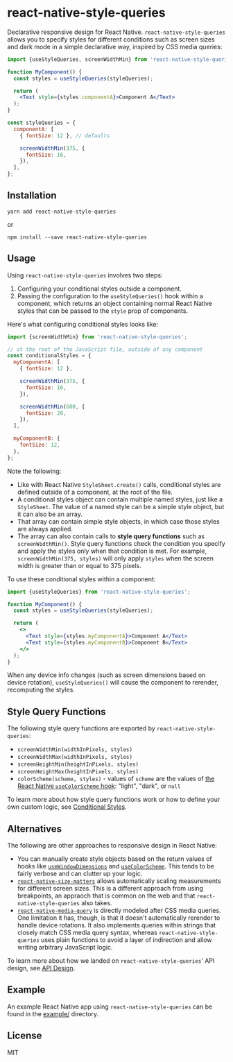 # react-native-style-queries

Declarative responsive design for React Native. `react-native-style-queries` allows you to specify styles for different conditions such as screen sizes and dark mode in a simple declarative way, inspired by CSS media queries:

```jsx
import {useStyleQueries, screenWidthMin} from 'react-native-style-queries';

function MyComponent() {
  const styles = useStyleQueries(styleQueries);

  return (
    <Text style={styles.componentA}>Component A</Text>
  );
}

const styleQueries = {
  componentA: [
    { fontSize: 12 }, // defaults

    screenWidthMin(375, {
      fontSize: 16,
    }),
  ],
};
```

## Installation

`yarn add react-native-style-queries`

or

`npm install --save react-native-style-queries`

## Usage

Using `react-native-style-queries` involves two steps:

1. Configuring your conditional styles outside a component.
2. Passing the configuration to the `useStyleQueries()` hook within a component, which returns an object containing normal React Native styles that can be passed to the `style` prop of components.

Here's what configuring conditional styles looks like:

```js
import {screenWidthMin} from 'react-native-style-queries';

// at the root of the JavaScript file, outside of any component
const conditionalStyles = {
  myComponentA: [
    { fontSize: 12 },

    screenWidthMin(375, {
      fontSize: 16,
    }),

    screenWidthMin(600, {
      fontSize: 20,
    }),
  ],

  myComponentB: {
    fontSize: 12,
  },
};
```

Note the following:

- Like with React Native `StyleSheet.create()` calls, conditional styles are defined outside of a component, at the root of the file.
- A conditional styles object can contain multiple named styles, just like a `StyleSheet`. The value of a named style can be a simple style object, but it can also be an array.
- That array can contain simple style objects, in which case those styles are always applied.
- The array can also contain calls to **style query functions** such as `screenWidthMin()`. Style query functions check the condition you specify and apply the styles only when that condition is met. For example, `screenWidthMin(375, styles)` will only apply `styles` when the screen width is greater than or equal to 375 pixels.

To use these conditional styles within a component:

```jsx
import {useStyleQueries} from 'react-native-style-queries';

function MyComponent() {
  const styles = useStyleQueries(styleQueries);

  return (
    <>
      <Text style={styles.myComponentA}>Component A</Text>
      <Text style={styles.myComponentB}>Component B</Text>
    </>
  );
}
```

When any device info changes (such as screen dimensions based on device rotation), `useStyleQueries()` will cause the component to rerender, recomputing the styles.

## Style Query Functions

The following style query functions are exported by `react-native-style-queries`:

- `screenWidthMin(widthInPixels, styles)`
- `screenWidthMax(widthInPixels, styles)`
- `screenHeightMin(heightInPixels, styles)`
- `screenHeightMax(heightInPixels, styles)`
- `colorScheme(scheme, styles)` - values of `scheme` are the values of [the React Native `useColorScheme` hook](https://reactnative.dev/docs/usecolorscheme): "light", "dark", or `null`

To learn more about how style query functions work or how to define your own custom logic, see [Conditional Styles](./docs/conditioanl-styles.md).

## Alternatives

The following are other approaches to responsive design in React Native:

- You can manually create style objects based on the return values of hooks like [`useWindowDimensions`](https://reactnative.dev/docs/usewindowdimensions) and [`useColorScheme`](https://reactnative.dev/docs/usecolorscheme). This tends to be fairly verbose and can clutter up your logic.
- [`react-native-size-matters`](https://github.com/nirsky/react-native-size-matters) allows automatically scaling measurements for different screen sizes. This is a different approach from using breakpoints, an appraoch that is common on the web and that `react-native-style-queries` also takes.
- [`react-native-media-query`](https://github.com/kasinskas/react-native-media-query) is directly modeled after CSS media queries. One limitation it has, though, is that it doesn't automatically rerender to handle device rotations. It also implements queries within strings that closely match CSS media query syntax, whereas `react-native-style-queries` uses plain functions to avoid a layer of indirection and allow writing arbitrary JavaScript logic.

To learn more about how we landed on `react-native-style-queries`' API design, see [API Design](./docs/api-design.md).

## Example

An example React Native app using `react-native-style-queries` can be found in the [example/](./example/) directory.

## License

MIT
